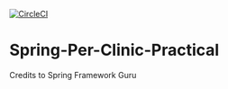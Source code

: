 [![CircleCI](https://circleci.com/gh/rodionuser12345/Spring-Pet-Clinic-Practical/tree/develop.svg?style=svg)](https://circleci.com/gh/rodionuser12345/Spring-Pet-Clinic-Practical/?branch=develop)

# Spring-Per-Clinic-Practical

Credits to Spring Framework Guru
